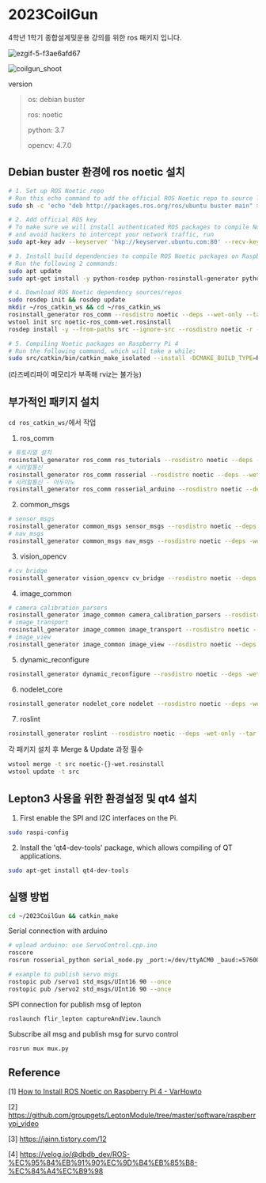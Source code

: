 # 2023CoilGun
4학년 1학기 종합설계및운용 강의를 위한 ros 패키지 입니다.

![ezgif-5-f3ae6afd67](https://github.com/YunaOI08/2023CoilGun/assets/87895999/beca67d4-f2e9-4820-b110-9f0e60e2035d)

![coilgun_shoot](https://github.com/YunaOI08/2023CoilGun/assets/87895999/9a7e573f-fd13-4b9e-86a2-7f870c0b033a)


version
> os: debian buster
> 
> ros: noetic
> 
> python: 3.7
> 
> opencv: 4.7.0
>

## Debian buster 환경에 ros noetic 설치

```bash
# 1. Set up ROS Noetic repo
# Run this echo command to add the official ROS Noetic repo to source list:
sudo sh -c 'echo "deb http://packages.ros.org/ros/ubuntu buster main" > /etc/apt/sources.list.d/ros-noetic.list'

# 2. Add official ROS key
# To make sure we will install authenticated ROS packages to compile Noetic on your Raspberry Pi 4
# and avoid hackers to intercept your network traffic, run
sudo apt-key adv --keyserver 'hkp://keyserver.ubuntu.com:80' --recv-key C1CF6E31E6BADE8868B172B4F42ED6FBAB17C654

# 3. Install build dependencies to compile ROS Noetic packages on Raspberry Pi 4
# Run the following 2 commands:
sudo apt update
sudo apt-get install -y python-rosdep python-rosinstall-generator python-wstool python-rosinstall build-essential cmake

# 4. Download ROS Noetic dependency sources/repos
sudo rosdep init && rosdep update
mkdir ~/ros_catkin_ws && cd ~/ros_catkin_ws
rosinstall_generator ros_comm --rosdistro noetic --deps --wet-only --tar > noetic-ros_comm-wet.rosinstall
wstool init src noetic-ros_comm-wet.rosinstall
rosdep install -y --from-paths src --ignore-src --rosdistro noetic -r --os=debian:buster

# 5. Compiling Noetic packages on Raspberry Pi 4
# Run the following command, which will take a while:
sudo src/catkin/bin/catkin_make_isolated --install -DCMAKE_BUILD_TYPE=Release --install-space /opt/ros/noetic -j1 -DPYTHON_EXECUTABLE=/usr/bin/python3
```

(라즈베리파이 메모리가 부족해 rviz는 불가능)

## 부가적인 패키지 설치

`cd ros_catkin_ws/`에서 작업

1. ros_comm
```bash
# 튜토리얼 설치
rosinstall_generator ros_comm ros_tutorials --rosdistro noetic --deps --wet-only --exclude roslisp --tar >> noetic-ros_comm-wet.rosinstall
# 시리얼통신
rosinstall_generator ros_comm rosserial --rosdistro noetic --deps --wet-only --exclude roslisp --tar >> noetic-ros_comm-wet.rosinstall
# 시리얼통신 - 아두이노
rosinstall_generator ros_comm rosserial_arduino --rosdistro noetic --deps --wet-only --exclude roslisp --tar >> noetic-ros_comm-wet.rosinstall
```

2. common_msgs
```bash
# sensor_msgs
rosinstall_generator common_msgs sensor_msgs --rosdistro noetic --deps -wet-only --tar > noetic-common_msgs-wet.rosinstall
# nav_msgs
rosinstall_generator common_msgs nav_msgs --rosdistro noetic --deps -wet-only --tar > noetic-common_msgs-wet.rosinstall
```

3. vision_opencv
```bash
# cv_bridge
rosinstall_generator vision_opencv cv_bridge --rosdistro noetic --deps -wet-only --tar > noetic-vision_opencv-wet.rosinstall
```

4. image_common
```bash
# camera_calibration_parsers
rosinstall_generator image_common camera_calibration_parsers --rosdistro noetic --deps -wet-only --tar > noetic-image_common-wet.rosinstall
# image_transport
rosinstall_generator image_common image_transport --rosdistro noetic --deps -wet-only --tar > noetic-image_common-wet.rosinstall
# image_view
rosinstall_generator image_common image_view --rosdistro noetic --deps -wet-only --tar > noetic-image_common-wet.rosinstall
```

5. dynamic_reconfigure
```bash
rosinstall_generator dynamic_reconfigure --rosdistro noetic --deps -wet-only --tar > noetic-dynamic_reconfigure-wet.rosinstall
```

6. nodelet_core
```bash
rosinstall_generator nodelet_core nodelet --rosdistro noetic --deps -wet-only --tar > noetic-nodelet_core-wet.rosinstall
```
7. roslint
```bash
rosinstall_generator roslint --rosdistro noetic --deps -wet-only --tar > noetic-roslint-wet.rosinstall
```

각 패키지 설치 후 Merge & Update 과정 필수
```bash
wstool merge -t src noetic-{}-wet.rosinstall
wstool update -t src
```

## Lepton3 사용을 위한 환경설정 및 qt4 설치
1. First enable the SPI and I2C interfaces on the Pi.
```bash
sudo raspi-config
```

2. Install the 'qt4-dev-tools' package, which allows compiling of QT applications.
```bash
sudo apt-get install qt4-dev-tools
```

## 실행 방법
```bash
cd ~/2023CoilGun && catkin_make
```
Serial connection with arduino
```bash
# upload arduino: use ServoControl.cpp.ino
roscore
rosrun rosserial_python serial_node.py _port:=/dev/ttyACM0 _baud:=57600

# example to publish servo msgs
rostopic pub /servo1 std_msgs/UInt16 90 --once
rostopic pub /servo2 std_msgs/UInt16 90 --once
```
SPI connection for publish msg of lepton
```bash
roslaunch flir_lepton captureAndView.launch
```
Subscribe all msg and publish msg for survo control
```
rosrun mux mux.py
```

## Reference
[1] [How to Install ROS Noetic on Raspberry Pi 4 - VarHowto](https://varhowto.com/install-ros-noetic-raspberry-pi-4/)

[2] https://github.com/groupgets/LeptonModule/tree/master/software/raspberrypi_video

[3] https://jainn.tistory.com/12

[4] https://velog.io/@dbdb_dev/ROS-%EC%95%84%EB%91%90%EC%9D%B4%EB%85%B8-%EC%84%A4%EC%B9%98
